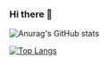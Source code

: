 ### Hi there 👋


![Anurag's GitHub stats](https://github-readme-stats.vercel.app/api?username=XGG&count_private=true&show_icons=true&theme=cobalt)

[![Top Langs](https://github-readme-stats.vercel.app/api/top-langs/?username=XGG)](https://github.com/anuraghazra/github-readme-stats)
